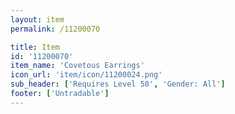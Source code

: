 ```yaml
---
layout: item
permalink: /11200070

title: Item
id: '11200070'
item_name: 'Covetous Earrings'
icon_url: 'item/icon/11200024.png'
sub_header: ['Requires Level 50', 'Gender: All']
footer: ['Untradable']
---
```

